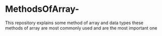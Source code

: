 # MethodsOfArray-
This repository explains some method of array and data types these methods of array are most commonly used and are the most important one
